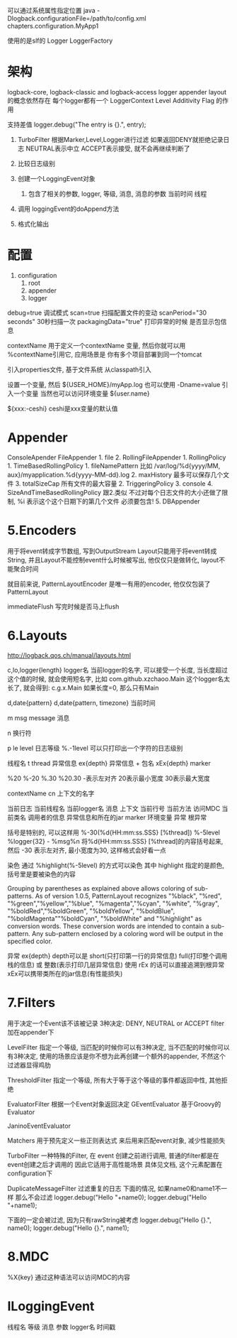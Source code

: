 可以通过系统属性指定位置
java -Dlogback.configurationFile=/path/to/config.xml chapters.configuration.MyApp1



使用的是slf的
Logger
LoggerFactory

# 架构 #
logback-core, logback-classic and logback-access
logger appender layout 的概念依然存在
每个logger都有一个 LoggerContext
Level
Additivity Flag 的作用

支持差值
logger.debug("The entry is {}.", entry);

1. TurboFilter
根据Marker,Level,Logger进行过滤
如果返回DENY就拒绝记录日志
NEUTRAL表示中立
ACCEPT表示接受, 就不会再继续判断了

2. 比较日志级别
3. 创建一个LoggingEvent对象
	1. 包含了相关的参数, logger, 等级, 消息, 消息的参数 当前时间 线程
4. 调用 loggingEvent的doAppend方法
5. 格式化输出


# 配置 #
1. configuration
	1. root
	2. appender
	3. logger


debug=true 调试模式
scan=true 扫描配置文件的变动
scanPeriod="30 seconds" 30秒扫描一次
packagingData="true" 打印异常的时候 是否显示包信息

contextName 用于定义一个contextName 变量, 然后你就可以用 %contextName引用它, 应用场景是 你有多个项目部署到同一个tomcat

 <property file="src/main/java/chapters/configuration/variables1.properties" />引入properties文件, 基于文件系统
<property resource="resource1.properties" /> 从classpath引入


<property name="USER_HOME" value="/home/sebastien" />
设置一个变量, 然后 <file>${USER_HOME}/myApp.log</file>
也可以使用 -Dname=value 引入一个变量
当然也可以访问环境变量 ${user.name}

${xxx:-ceshi}
ceshi是xxx变量的默认值


# Appender #
ConsoleApender
FileAppender
	1. file
	2. RollingFileAppender
		1. RollingPolicy
			1. TimeBasedRollingPolicy
				1. fileNamePattern 比如 /var/log/%d{yyyy/MM, aux}/myapplication.%d{yyyy-MM-dd}.log
				2. maxHistory 最多可以保存几个文件
				3. totalSizeCap 所有文件的最大容量
		2. TriggeringPolicy
	3. console
	4. SizeAndTimeBasedRollingPolicy 跟2.类似 不过对每个日志文件的大小还做了限制, %i 表示这个这个日期下的第几个文件 必须要包含!
	5. DBAppender

# 5.Encoders #
用于将event转成字节数组, 写到OutputStream
Layout只能用于将event转成String, 并且Layout不能控制event什么时候被写出, 他仅仅只是做转化, layout不能聚合时间

就目前来说, PatternLayoutEncoder 是唯一有用的encoder, 他仅仅包装了PatternLayout

immediateFlush 写完时候是否马上flush

# 6.Layouts #
http://logback.qos.ch/manual/layouts.html

c,lo,logger{length} logger名
当前logger的名字, 可以接受一个长度, 当长度超过这个值的时候, 就会使用短名字, 比如
com.github.xzchaoo.Main 这个logger名太长了, 就会得到:
c.g.x.Main
如果长度=0, 那么只有Main

d,date{pattern} d,date{pattern, timezone} 当前时间

m msg message 消息

n 换行符

p le level 日志等级
%.-1level 可以只打印出一个字符的日志级别

线程名 t thread
异常信息 ex{depth}
异常信息 + 包名 xEx{depth}
marker

%20
%-20
%.30
%20.30
-表示左对齐 20表示最小宽度 30表示最大宽度

contextName cn 上下文的名字 


当前日志
当前线程名
当前logger名
消息
上下文
当前行号
当前方法
访问MDC
当前类名
调用者的信息
异常信息和所在的jar
marker
环境变量
异常 根异常

括号是特别的, 可以这样用
%-30(%d{HH:mm:ss.SSS} [%thread]) %-5level %logger{32} - %msg%n
将%d{HH:mm:ss.SSS} [%thread]的内容括号起来, 然后 -30 表示左对齐, 最小宽度为30, 这样格式会好看一点

染色
通过 %highlight(%-5level) 的方式可以染色 其中 highlight 指定的是颜色, 括号里是要被染色的内容

Grouping by parentheses as explained above allows coloring of sub-patterns. As of version 1.0.5, PatternLayout recognizes "%black", "%red", "%green","%yellow","%blue", "%magenta","%cyan", "%white", "%gray", "%boldRed","%boldGreen", "%boldYellow", "%boldBlue", "%boldMagenta""%boldCyan", "%boldWhite" and "%highlight" as conversion words. These conversion words are intended to contain a sub-pattern. Any sub-pattern enclosed by a coloring word will be output in the specified color.

异常
ex{depth}
depth可以是 short(只打印第一行的异常信息) full(打印整个调用栈的信息) 或 整数(表示打印几层异常信息)
使用 rEx 的话可以直接追溯到根异常
xEx可以携带类所在的jar信息(有性能损失)

# 7.Filters #
用于决定一个Event该不该被记录
3种决定: DENY, NEUTRAL or ACCEPT
filter加在appender下

LevelFilter 指定一个等级, 当匹配的时候你可以有3种决定, 当不匹配的时候你可以有3种决定, 使用的场景应该是你不想为此再创建一个额外的appender, 不然这个过滤器显得鸡肋

ThresholdFilter 指定一个等级, 所有大于等于这个等级的事件都返回中性, 其他拒绝

EvaluatorFilter
根据一个Event对象返回决定
GEventEvaluator 基于Groovy的Evaluator

JaninoEventEvaluator 

Matchers 用于预先定义一些正则表达式 来后用来匹配event对象, 减少性能损失

TurboFilter
一种特殊的Filter, 在 event 创建之前进行调用, 普通的filter都是在event创建之后才调用的 因此它适用于高性能场景
具体见文档, 这个元素配置在configuration下

DuplicateMessageFilter
过滤重复的日志
下面的情况, 如果name0和name1不一样 那么不会过滤
logger.debug("Hello "+name0);
logger.debug("Hello "+name1);

下面的一定会被过滤, 因为只有rawString被考虑
logger.debug("Hello {}.", name0);
logger.debug("Hello {}.", name1);

# 8.MDC #
%X{key} 通过这种语法可以访问MDC的内容


# ILoggingEvent  #
线程名 等级 消息 参数 logger名 时间戳

